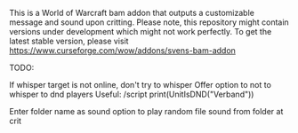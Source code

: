 This is a World of Warcraft bam addon that outputs a customizable message and sound upon critting.
Please note, this repository might contain versions under development which might not work perfectly.
To get the latest stable version, please visit https://www.curseforge.com/wow/addons/svens-bam-addon

TODO:

If whisper target is not online, don't try to whisper
Offer option to not to whisper to dnd players Useful: /script print(UnitIsDND("Verband"))

Enter folder name as sound option to play random file sound from folder at crit

